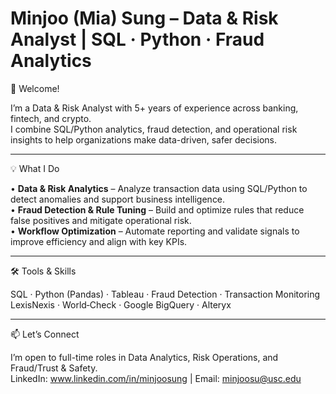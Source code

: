# Minjoo (Mia) Sung – Data & Risk Analyst | SQL · Python · Fraud Analytics

👋 Welcome!

I’m a Data & Risk Analyst with 5+ years of experience across banking, fintech, and crypto.  
I combine SQL/Python analytics, fraud detection, and operational risk insights to help organizations make data-driven, safer decisions.

---

💡 What I Do

• **Data & Risk Analytics** – Analyze transaction data using SQL/Python to detect anomalies and support business intelligence.  
• **Fraud Detection & Rule Tuning** – Build and optimize rules that reduce false positives and mitigate operational risk.  
• **Workflow Optimization** – Automate reporting and validate signals to improve efficiency and align with key KPIs.

---

🛠 Tools & Skills

SQL · Python (Pandas) · Tableau · Fraud Detection · Transaction Monitoring  
LexisNexis · World‑Check · Google BigQuery · Alteryx

---

📫 Let’s Connect

I’m open to full-time roles in Data Analytics, Risk Operations, and Fraud/Trust & Safety.  
LinkedIn: www.linkedin.com/in/minjoosung | Email: minjoosu@usc.edu
